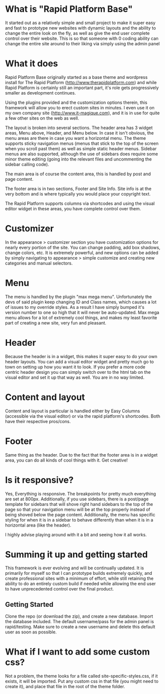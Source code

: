 # What is "Rapid Platform Base"

It started out as a relatively simple and small project to make it super easy and fast to prototype new websites with dynamic layouts and the ability to change the entire look on the fly, as well as give the end user complete control over their website. This is so that someone with 0 coding ability can change the entire site around to their liking via simply using the admin panel

# What it does

Rapid Platform Base originally started as a base theme and wordpress install for The Rapid Platform (http://www.therapidplatform.com) and while Rapid Platform is certainly still an important part, it's role gets progressively smaller as development continues.

Using the plugins provided and the customization options therein, this framework will allow you to erect custom sites in minutes. I even use it on my own company site (http://www.it-magique.com), and it is in use for quite a few other sites on the web as well.

The layout is broken into several sections. The header area has 3 widget areas, Menu above, Header, and Menu below. In case it isn't obvious, the menu areas are there in case you want a horizontal menu. The theme supports sticky navigation menus (menus that stick to the top of the screen when you scroll past them) as well as simple static header menus. Sidebar menus are also supported, although the use of sidebars does require some minor theme editing (going into the relevant files and uncommenting the sidebar calling code).

The main area is of course the content area, this is handled by post and page content.

The footer area is in two sections, Footer and Site Info. Site info is at the very bottom and is where typically you would place your copyright text.

The Rapid Platform supports columns via shortcodes and using the visual editor widget in these areas, you have complete control over them.

# Customizer

In the appearance > customizer section you have customization options for nearly every portion of the site. You can change padding, add box shadows, change colors, etc. It is extremely powerful, and new options can be added by simply navigating to appearance > simple customize and creating new categories and manual selectors.

# Menu

The menu is handled by the plugin "max mega menu". Unfortunately the devs of said plugin keep changing ID and Class names, which causes a lot of issues to my override styles. As a result I have simply bumped it's version number to one so high that it will never be auto-updated. Max mega menu allows for a lot of extremely cool things, and makes my least favorite part of creating a new site, very fun and pleasant.

# Header

Because the header is in a widget, this makes it super easy to do your own header layouts. You can add a visual editor widget and pretty much go to town on setting up how you want it to look. If you prefer a more code centric header design you can simply switch over to the html tab on the visual editor and set it up that way as well. You are in no way limited.

# Content and layout

Content and layout is particular is handled either by Easy Columns (accessible via the visual editor) or via the rapid platform's shortcodes. Both have their respective pros/cons.

# Footer

Same thing as the header. Due to the fact that the footer area is in a widget area, you can do all kinds of cool things with it. Get creative!

# Is it responsive?

Yes, Everything is responsive. The breakpoints for pretty much everything are set at 800px. Additionally, if you use sidebars, there is a post/page template for sidebars that will shove right hand sidebars to the top of the page so that your navigation menu will be at the top properly instead of being shoved below the page content. Additionally, the menu has specific styling for when it is in a sidebar to behave differently than when it is in a horizontal area (like the header).

I highly advise playing around with it a bit and seeing how it all works.

# Summing it up and getting started

This framework is ever evolving and will be continually updated. It is primarily for myself so that I can prototype builds extremely quickly, and create professional sites with a minimum of effort, while still retaining the ability to do an entirely custom build if needed while allowing the end user to have unprecedented control over the final product.

## Getting Started

Clone the repo (or download the zip), and create a new database. Import the database included. The default username/pass for the admin panel is rapid/testing. Make sure to create a new username and delete this default user as soon as possible.

# What if I want to add some custom css?

Not a problem, the theme looks for a file called site-specific-styles.css, if it exists, it will be imported. Put any custom css in that file (you might need to create it), and place that file in the root of the theme folder.